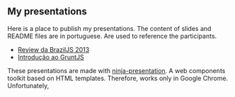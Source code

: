 ## My presentations

Here is a place to publish my presentations.
The content of slides and README files are in portuguese. Are used to reference the participants.

* [Review da BrazilJS 2013](https://github.com/viniciusalmeida/presentations/tree/gh-pages/review-braziljs-2013)
* [Introdução ao GruntJS](https://github.com/viniciusalmeida/presentations/tree/gh-pages/introducing-the-gruntjs)

These presentations are made with [ninja-presentation](https://github.com/viniciusalmeida/ninja-presentation). A web components toolkit based on HTML templates. Therefore, works only in Google Chrome. Unfortunately, 
